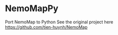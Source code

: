 # NemoMapPy
Port NemoMap to Python
See the original project here https://github.com/tien-huynh/NemoMap
